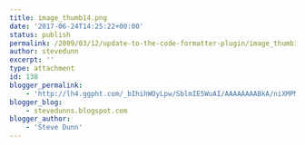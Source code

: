 ```yaml
---
title: image_thumb14.png
date: '2017-06-24T14:25:22+00:00'
status: publish
permalink: /2009/03/12/update-to-the-code-formatter-plugin/image_thumb14-png
author: stevedunn
excerpt: ''
type: attachment
id: 138
blogger_permalink:
    - 'http://lh4.ggpht.com/_bIhihWOyLpw/SblmIE5WuAI/AAAAAAAABkA/niXMPMHNWJ8/image_thumb14.png'
blogger_blog:
    - stevedunns.blogspot.com
blogger_author:
    - 'Steve Dunn'
---
```

<!DOCTYPE html PUBLIC "-//W3C//DTD HTML 4.0 Transitional//EN" "http://www.w3.org/TR/REC-html40/loose.dtd">
<?xml encoding="UTF-8">

